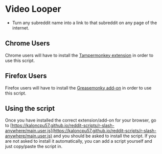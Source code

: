 # Video Looper
+ Turn any subreddit name into a link to that subreddit on any page of the internet.

## Chrome Users
Chrome users will have to install the [Tampermonkey extension](https://chrome.google.com/webstore/detail/tampermonkey/dhdgffkkebhmkfjojejmpbldmpobfkfo?hl=en) in order to use this script.

## Firefox Users
Firefox users will have to install the [Greasemonky add-on](https://addons.mozilla.org/en-US/firefox/addon/greasemonkey/) in order to use this script.

## Using the script
Once you have installed the correct extension/add-on for your browser, go to [https://kaloncpu57.github.io/reddit-scripts/r-slash-anywhere/main.user.js](https://kaloncpu57.github.io/reddit-scripts/r-slash-anywhere/main.user.js) and you should be asked to install the script. If you are not asked to install it automatically, you can add a script yourself and just copy/paste the script in.
